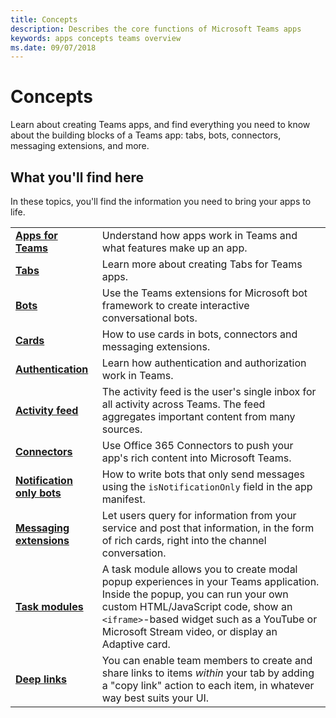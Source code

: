 ```yaml
---
title: Concepts
description: Describes the core functions of Microsoft Teams apps
keywords: apps concepts teams overview
ms.date: 09/07/2018
---
```

# Concepts

Learn about creating Teams apps, and find everything you need to know about the building blocks of a Teams app: tabs, bots, connectors, messaging extensions, and more.

## What you'll find here

In these topics, you'll find the information you need to bring your apps to life.

|   |   |
| - | - |
| [**Apps for Teams**](~/concepts/apps/apps-overview) |  Understand how apps work in Teams and what features make up an app. |
| [**Tabs**](~/concepts/tabs/tabs-overview) | Learn more about creating Tabs for Teams apps. |
| [**Bots**](~/concepts/bots/bots-overview) | Use the Teams extensions for Microsoft bot framework to create interactive conversational bots.|
| [**Cards**](~/concepts/cards/cards) | How to use cards in bots, connectors and messaging extensions.|
| [**Authentication**](~/concepts/authentication) | Learn how authentication and authorization work in Teams. |
| [**Activity feed**](~/concepts/activity-feed) | The activity feed is the user's single inbox for all activity across Teams. The feed aggregates important content from many sources. |
| [**Connectors**](~/concepts/connectors/connectors) | Use Office 365 Connectors to push your app's rich content into Microsoft Teams. |
| [**Notification only bots**](~/concepts/bots/bots-notification-only) | How to write bots that only send messages using the `isNotificationOnly` field in the app manifest. |
| [**Messaging extensions**](~/concepts/messaging-extensions) | Let users query for information from your service and post that information, in the form of rich cards, right into the channel conversation. |
| [**Task modules**](~/concepts/task-modules-overview) | A task module allows you to create modal popup experiences in your Teams application. Inside the popup, you can run your own custom HTML/JavaScript code, show an `<iframe>`-based widget such as a YouTube or Microsoft Stream video, or display an Adaptive card. |
| [**Deep links**](~/concepts/deep-links) | You can enable team members to create and share links to items _within_ your tab by adding a "copy link" action to each item, in whatever way best suits your UI. |
